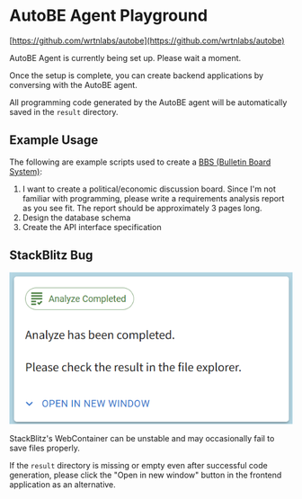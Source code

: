 # AutoBE Agent Playground

[https://github.com/wrtnlabs/autobe](https://github.com/wrtnlabs/autobe)

AutoBE Agent is currently being set up. Please wait a moment.

Once the setup is complete, you can create backend applications by conversing with the AutoBE agent.

All programming code generated by the AutoBE agent will be automatically saved in the `result` directory.

## Example Usage

The following are example scripts used to create a [BBS (Bulletin Board System)](https://stackblitz.com/edit/autobe-demo-bbs?file=docs%2Fanalysis%2Findex.md,src%2Fapi%2Fstructures%2FIBbsArticle.ts,src%2Fcontrollers%2Fbbs%2Farticles%2FBbsArticlesController.ts,README.md):

1. I want to create a political/economic discussion board. Since I'm not familiar with programming, please write a requirements analysis report as you see fit. The report should be approximately 3 pages long.
2. Design the database schema
3. Create the API interface specification

## StackBlitz Bug

![Click Instead](images/open-in-new-window.png)

StackBlitz's WebContainer can be unstable and may occasionally fail to save files properly.

If the `result` directory is missing or empty even after successful code generation, please click the "Open in new window" button in the frontend application as an alternative.
